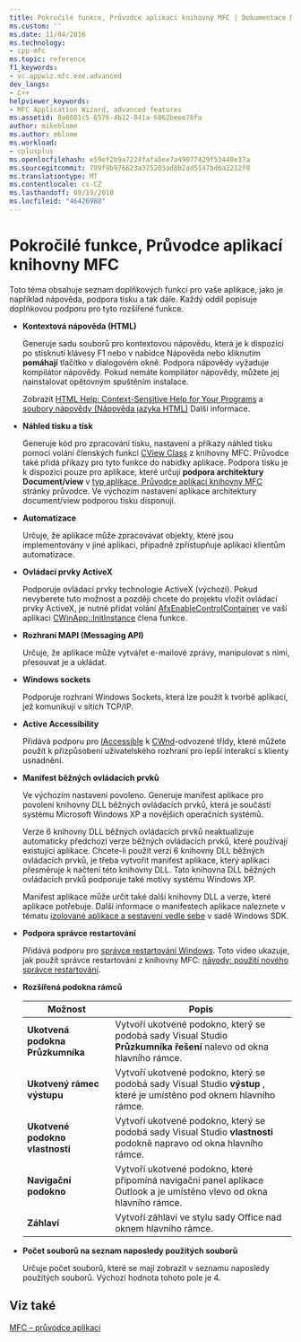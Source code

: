 ```yaml
---
title: Pokročilé funkce, Průvodce aplikací knihovny MFC | Dokumentace Microsoftu
ms.custom: ''
ms.date: 11/04/2016
ms.technology:
- cpp-mfc
ms.topic: reference
f1_keywords:
- vc.appwiz.mfc.exe.advanced
dev_langs:
- C++
helpviewer_keywords:
- MFC Application Wizard, advanced features
ms.assetid: 8a6681c5-6576-4b12-841a-6862beee76fa
author: mikeblome
ms.author: mblome
ms.workload:
- cplusplus
ms.openlocfilehash: e59ef2b9a7224fafa5ee7a49077429f53448e37a
ms.sourcegitcommit: 799f9b976623a375203ad8b2ad5147bd6a2212f0
ms.translationtype: MT
ms.contentlocale: cs-CZ
ms.lasthandoff: 09/19/2018
ms.locfileid: "46426988"
---
```

# <a name="advanced-features-mfc-application-wizard"></a>Pokročilé funkce, Průvodce aplikací knihovny MFC

Toto téma obsahuje seznam doplňkových funkcí pro vaše aplikace, jako je například nápověda, podpora tisku a tak dále. Každý oddíl popisuje doplňkovou podporu pro tyto rozšířené funkce.

- **Kontextová nápověda (HTML)**

   Generuje sadu souborů pro kontextovou nápovědu, která je k dispozici po stisknutí klávesy F1 nebo v nabídce Nápověda nebo kliknutím **pomáhají** tlačítko v dialogovém okně. Podpora nápovědy vyžaduje kompilátor nápovědy. Pokud nemáte kompilátor nápovědy, můžete jej nainstalovat opětovným spuštěním instalace.

   Zobrazit [HTML Help: Context-Sensitive Help for Your Programs](../../mfc/html-help-context-sensitive-help-for-your-programs.md) a [soubory nápovědy (Nápověda jazyka HTML)](../../ide/help-files-html-help.md) Další informace.

- **Náhled tisku a tisk**

   Generuje kód pro zpracování tisku, nastavení a příkazy náhled tisku pomocí volání členských funkcí [CView Class](../../mfc/reference/cview-class.md) z knihovny MFC. Průvodce také přidá příkazy pro tyto funkce do nabídky aplikace. Podpora tisku je k dispozici pouze pro aplikace, které určují **podpora architektury Document/view** v [typ aplikace, Průvodce aplikací knihovny MFC](../../mfc/reference/application-type-mfc-application-wizard.md) stránky průvodce. Ve výchozím nastavení aplikace architektury document/view podporou tisku disponují.

- **Automatizace**

   Určuje, že aplikace může zpracovávat objekty, které jsou implementovány v jiné aplikaci, případně zpřístupňuje aplikaci klientům automatizace.

- **Ovládací prvky ActiveX**

   Podporuje ovládací prvky technologie ActiveX (výchozí). Pokud nevyberete tuto možnost a později chcete do projektu vložit ovládací prvky ActiveX, je nutné přidat volání [AfxEnableControlContainer](ole-initialization.md#afxenablecontrolcontainer) ve vaší aplikaci [CWinApp::InitInstance](../../mfc/reference/cwinapp-class.md#initinstance) člena funkce.

- **Rozhraní MAPI (Messaging API)**

   Určuje, že aplikace může vytvářet e-mailové zprávy, manipulovat s nimi, přesouvat je a ukládat.

- **Windows sockets**

   Podporuje rozhraní Windows Sockets, která lze použít k tvorbě aplikací, jež komunikují v sítích TCP/IP.

- **Active Accessibility**

   Přidává podporu pro [IAccessible](/windows/desktop/api/oleacc/nn-oleacc-iaccessible) k [CWnd](../../mfc/reference/cwnd-class.md)-odvozené třídy, které můžete použít k přizpůsobení uživatelského rozhraní pro lepší interakci s klienty usnadnění.

- **Manifest běžných ovládacích prvků**

   Ve výchozím nastavení povoleno. Generuje manifest aplikace pro povolení knihovny DLL běžných ovládacích prvků, která je součástí systému Microsoft Windows XP a novějších operačních systémů.

   Verze 6 knihovny DLL běžných ovládacích prvků neaktualizuje automaticky předchozí verze běžných ovládacích prvků, které používají existující aplikace. Chcete-li použít verzi 6 knihovny DLL běžných ovládacích prvků, je třeba vytvořit manifest aplikace, který aplikaci přesměruje k načtení této knihovny DLL. Tato knihovna DLL běžných ovládacích prvků podporuje také motivy systému Windows XP.

   Manifest aplikace může určit také další knihovny DLL a verze, které aplikace potřebuje. Další informace o manifestech aplikace naleznete v tématu [izolované aplikace a sestavení vedle sebe](/windows/desktop/SbsCs/isolated-applications-and-side-by-side-assemblies-portal) v sadě Windows SDK.

- **Podpora správce restartování**

   Přidává podporu pro [správce restartování Windows](/windows/desktop/RstMgr/using-restart-manager). Toto video ukazuje, jak použít správce restartování z knihovny MFC: [návody: použití nového správce restartování](https://msdn.microsoft.com/vstudio/ee886407).

- **Rozšířená podokna rámců**

   |Možnost|Popis|
   |------------|-----------------|
   |**Ukotvená podokna Průzkumníka**|Vytvoří ukotvené podokno, který se podobá sady Visual Studio **Průzkumníka řešení** nalevo od okna hlavního rámce.|
   |**Ukotvený rámec výstupu**|Vytvoří ukotvené podokno, který se podobá sady Visual Studio **výstup** , které je umístěno pod oknem hlavního rámce.|
   |**Ukotvené podokno vlastnosti**|Vytvoří ukotvené podokno, který se podobá sady Visual Studio **vlastnosti** podokně napravo od okna hlavního rámce.|
   |**Navigační podokno**|Vytvoří ukotvené podokno, které připomíná navigační panel aplikace Outlook a je umístěno vlevo od okna hlavního rámce.|
   |**Záhlaví**|Vytvoří záhlaví ve stylu sady Office nad oknem hlavního rámce.|

- **Počet souborů na seznam naposledy použitých souborů**

   Určuje počet souborů, které se mají zobrazit v seznamu naposledy použitých souborů. Výchozí hodnota tohoto pole je 4.

## <a name="see-also"></a>Viz také

[MFC – průvodce aplikací](../../mfc/reference/mfc-application-wizard.md)

